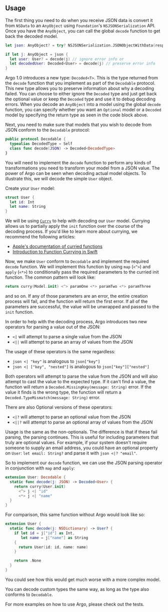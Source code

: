 ## Usage

The first thing you need to do when you receive JSON data is convert it from
`NSData` to an `AnyObject` using `Foundation`'s `NSJSONSerialization` API.
Once you have the `AnyObject`, you can call the global `decode` function to get
back the decoded model.

```swift
let json: AnyObject? = try? NSJSONSerialization.JSONObjectWithData(responseData, options: [])

if let j: AnyObject = json {
  let user: User? = decode(j) // ignore error info or
  let decodedUser: Decoded<User> = decode(j) // preserve error info
}
```

Argo 1.0 introduces a new type: `Decoded<T>`. This is the type returned from
the `decode` function that you implement as part of the `Decodable` protocol.
This new type allows you to preserve information about why a decoding failed.
You can choose to either ignore the `Decoded` type and just get back the
optional value or keep the `Decoded` type and use it to debug decoding errors.
When you decode an `AnyObject` into a model using the global `decode` function,
you can specify whether you want an `Optional` model or a `Decoded` model by
specifying the return type as seen in the code block above.

Next, you need to make sure that models that you wish to decode from JSON
conform to the `Decodable` protocol:

```swift
public protocol Decodable {
  typealias DecodedType = Self
  class func decode(JSON) -> Decoded<DecodedType>
}
```

You will need to implement the `decode` function to perform any kinds of
transformations you need to transform your model from a JSON value. The power
of Argo can be seen when decoding actual model objects. To illustrate this, we
will decode the simple `User` object.

Create your `User` model:

```swift
struct User {
  let id: Int
  let name: String
}
```

We will be using [`Curry`] to help with decoding our `User` model. Currying
allows us to partially apply the `init` function over the course of the
decoding process. If you'd like to learn more about currying, we recommend the
following articles:

[`Curry`]: https://github.com/thoughtbot/Curry

- [Apple's documentation of curried functions](https://developer.apple.com/library/ios/documentation/Swift/Conceptual/Swift_Programming_Language/Declarations.html#//apple_ref/doc/uid/TP40014097-CH34-XID_615)
- [Introduction to Function Currying in Swift](http://robots.thoughtbot.com/introduction-to-function-currying-in-swift)

Now, we make `User` conform to `Decodable` and implement the required `decode`
function. We will implement this function by using `map` (`<^>`) and `apply`
(`<*>`) to conditionally pass the required parameters to the curried init
function. The common pattern will look like:

```swift
return curry(Model.init) <^> paramOne <*> paramTwo <*> paramThree
```

and so on. If any of those parameters are an error, the entire creation process
will fail, and the function will return the first error. If all of the
parameters are successful, the value will be unwrapped and passed to the
`init` function.

In order to help with the decoding process, Argo introduces two new operators
for parsing a value out of the JSON:

- `<|` will attempt to parse a single value from the JSON
- `<||` will attempt to parse an array of values from the JSON

The usage of these operators is the same regardless:

- `json <| "key"` is analogous to `json["key"]`
- `json <| ["key", "nested"]` is analogous to `json["key"]["nested"]`

Both operators will attempt to parse the value from the JSON and will also
attempt to cast the value to the expected type. If it can't find a value, the
function will return a `Decoded.MissingKey(message: String)` error. If the
value it finds is the wrong type, the function will return a
`Decoded.TypeMismatch(message: String)` error.

There are also Optional versions of these operators:

- `<|?` will attempt to parse an optional value from the JSON
- `<||?` will attempt to parse an optional array of values from the JSON

Usage is the same as the non-optionals. The difference is that if these fail
parsing, the parsing continues. This is useful for including parameters that
truly are optional values. For example, if your system doesn't require someone
to supply an email address, you could have an optional property on `User`: `let
email: String?` and parse it with `json <|? "email"`.

So to implement our `decode` function, we can use the JSON parsing operator in
conjunction with `map` and `apply`:

```swift
extension User: Decodable {
  static func decode(j: JSON) -> Decoded<User> {
    return curry(User.init)
      <^> j <| "id"
      <*> j <| "name"
  }
}
```

For comparison, this same function without Argo would look like so:

```swift
extension User {
  static func decode(j: NSDictionary) -> User? {
    if let id = j["id"] as Int,
       let name = j["name"] as String
    {
      return User(id: id, name: name)
    }

    return .None
  }
}
```

You could see how this would get much worse with a more complex model.

You can decode custom types the same way, as long as the type also conforms to
`Decodable`.

For more examples on how to use Argo, please check out the tests.

